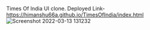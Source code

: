 Times Of India UI clone.
Deployed Link- https://himanshu66a.github.io/TimesOfIndia/index.html
![Screenshot 2022-03-13 131232](https://user-images.githubusercontent.com/82566349/158050434-7a59afcb-d967-4a87-9a80-028ff9a168f5.png)
